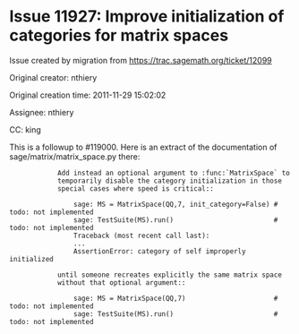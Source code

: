 # Issue 11927: Improve initialization of categories for matrix spaces

Issue created by migration from https://trac.sagemath.org/ticket/12099

Original creator: nthiery

Original creation time: 2011-11-29 15:02:02

Assignee: nthiery

CC:  king

This is a followup to #119000. Here is an extract of the documentation of sage/matrix/matrix_space.py there:


```
            Add instead an optional argument to :func:`MatrixSpace` to
            temporarily disable the category initialization in those
            special cases where speed is critical::

                sage: MS = MatrixSpace(QQ,7, init_category=False) # todo: not implemented
                sage: TestSuite(MS).run()                         # todo: not implemented
                Traceback (most recent call last):
                ...
                AssertionError: category of self improperly initialized

            until someone recreates explicitly the same matrix space
            without that optional argument::

                sage: MS = MatrixSpace(QQ,7)                      # todo: not implemented
                sage: TestSuite(MS).run()                         # todo: not implemented
```

